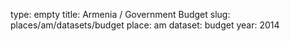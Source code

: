 type: empty
title: Armenia / Government Budget
slug: places/am/datasets/budget
place: am
dataset: budget
year: 2014
